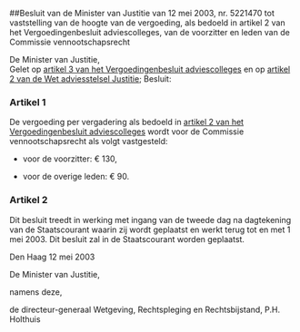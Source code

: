 <meta http-equiv='Content-Type' content='text/html; charset=utf-8' />

##Besluit van de Minister van Justitie van 12 mei 2003, nr. 5221470 tot vaststelling van de hoogte van de vergoeding, als bedoeld in artikel 2 van het Vergoedingenbesluit adviescolleges, van de voorzitter en leden van de Commissie vennootschapsrecht

De Minister van Justitie,  
Gelet op [artikel 3 van het Vergoedingenbesluit adviescolleges](../../../../../AMvB/vergoedingenbesluit/adviescolleges/BWBR0008353/README.md) en op [artikel 2 van de Wet adviesstelsel Justitie](../../../../../wet/wet/adviesstelsel/justitie/BWBR0008808/README.md);
Besluit:     

### Artikel  1  

De vergoeding per vergadering als bedoeld in [artikel 2 van het Vergoedingenbesluit adviescolleges](../../../../../AMvB/vergoedingenbesluit/adviescolleges/BWBR0008353/README.md) wordt voor de Commissie vennootschapsrecht als volgt vastgesteld: 

-  voor de voorzitter: € 130,  

-  voor de overige leden: € 90.    

### Artikel  2  

Dit besluit treedt in werking met ingang van de tweede dag na dagtekening van de Staatscourant waarin zij wordt geplaatst en werkt terug tot en met 1 mei 2003. 
Dit besluit zal in de Staatscourant worden geplaatst.   

Den Haag 
12 mei 2003    

De 
Minister van Justitie,  

namens deze, 

de 
directeur-generaal Wetgeving, Rechtspleging en Rechtsbijstand, 
P.H.  Holthuis    
